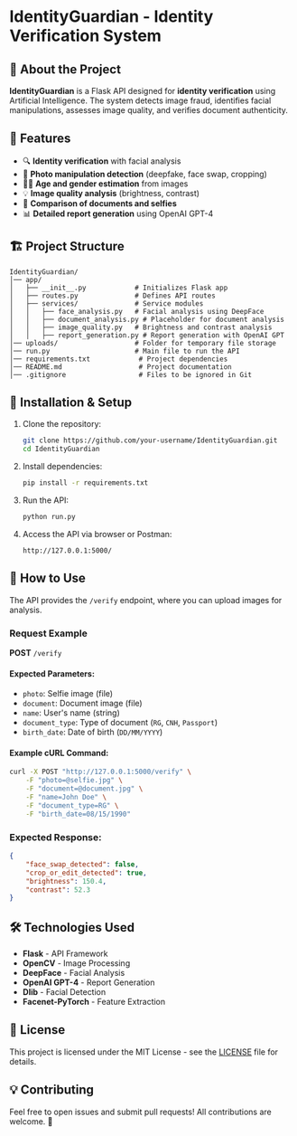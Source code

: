 # IdentityGuardian - Identity Verification System

## 📌 About the Project
**IdentityGuardian** is a Flask API designed for **identity verification** using Artificial Intelligence. The system detects image fraud, identifies facial manipulations, assesses image quality, and verifies document authenticity.

## 🚀 Features
- 🔍 **Identity verification** with facial analysis
- 🤖 **Photo manipulation detection** (deepfake, face swap, cropping)
- 🧑‍🏫 **Age and gender estimation** from images
- 💡 **Image quality analysis** (brightness, contrast)
- 📄 **Comparison of documents and selfies**
- 📊 **Detailed report generation** using OpenAI GPT-4

## 🏗️ Project Structure

```
IdentityGuardian/
│── app/
│   ├── __init__.py            # Initializes Flask app
│   ├── routes.py              # Defines API routes
│   ├── services/              # Service modules
│   │   ├── face_analysis.py   # Facial analysis using DeepFace
│   │   ├── document_analysis.py # Placeholder for document analysis
│   │   ├── image_quality.py   # Brightness and contrast analysis
│   │   ├── report_generation.py # Report generation with OpenAI GPT
│── uploads/                   # Folder for temporary file storage
│── run.py                     # Main file to run the API
│── requirements.txt            # Project dependencies
│── README.md                   # Project documentation
│── .gitignore                  # Files to be ignored in Git
```

## 🔧 Installation & Setup

1. Clone the repository:
   ```bash
   git clone https://github.com/your-username/IdentityGuardian.git
   cd IdentityGuardian
   ```

2. Install dependencies:
   ```bash
   pip install -r requirements.txt
   ```

3. Run the API:
   ```bash
   python run.py
   ```

4. Access the API via browser or Postman:
   ```
   http://127.0.0.1:5000/
   ```

## 🎯 How to Use
The API provides the `/verify` endpoint, where you can upload images for analysis.

### Request Example
**POST** `/verify`

#### Expected Parameters:
- `photo`: Selfie image (file)
- `document`: Document image (file)
- `name`: User's name (string)
- `document_type`: Type of document (`RG`, `CNH`, `Passport`)
- `birth_date`: Date of birth (`DD/MM/YYYY`)

#### Example cURL Command:
```bash
curl -X POST "http://127.0.0.1:5000/verify" \
    -F "photo=@selfie.jpg" \
    -F "document=@document.jpg" \
    -F "name=John Doe" \
    -F "document_type=RG" \
    -F "birth_date=08/15/1990"
```

### Expected Response:
```json
{
    "face_swap_detected": false,
    "crop_or_edit_detected": true,
    "brightness": 150.4,
    "contrast": 52.3
}
```

## 🛠️ Technologies Used
- **Flask** - API Framework
- **OpenCV** - Image Processing
- **DeepFace** - Facial Analysis
- **OpenAI GPT-4** - Report Generation
- **Dlib** - Facial Detection
- **Facenet-PyTorch** - Feature Extraction

## 📜 License
This project is licensed under the MIT License - see the [LICENSE](LICENSE) file for details.

## 💡 Contributing
Feel free to open issues and submit pull requests! All contributions are welcome. 🚀
